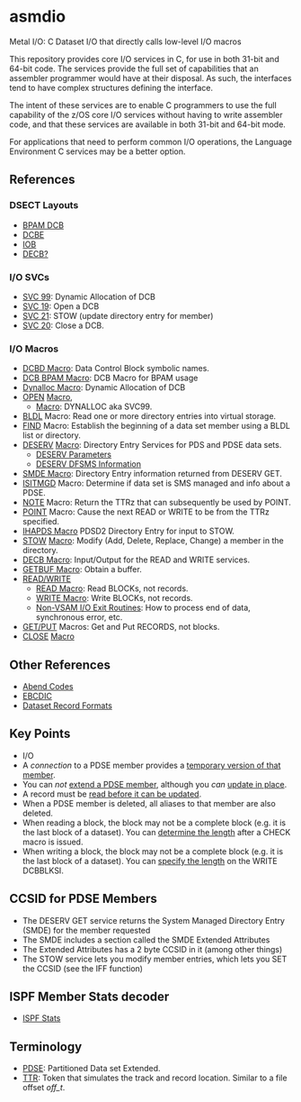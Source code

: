 # asmdio

Metal I/O: C Dataset I/O that directly calls low-level I/O macros

This repository provides core I/O services in C, for use in both 31-bit and 64-bit code.
The services provide the full set of capabilities that an assembler programmer would have at their disposal.
As such, the interfaces tend to have complex structures defining the interface.

The intent of these services are to enable C programmers to use the full capability of the z/OS core I/O services
without having to write assembler code, and that these services are available in both 31-bit and 64-bit mode.

For applications that need to perform common I/O operations, the Language Environment C services may be a better option.

## References

### DSECT Layouts

- [BPAM DCB](https://tech.mikefulton.ca/BPAMDCBLayout)
- [DCBE](https://tech.mikefulton.ca/DCBELayout)  
- [IOB](https://tech.mikefulton.ca/IOBLayout)
- [DECB?]()

### I/O SVCs

- [SVC 99](https://www.ibm.com/docs/en/zos/3.1.0?topic=functions-example-dynamic-allocation-request): Dynamic Allocation of DCB
- [SVC 19](https://tech.mikefulton.ca/SVC19-OPEN): Open a DCB
- [SVC 21](https://tech.mikefulton.ca/SVC21): STOW (update directory entry for member)
- [SVC 20](https://tech.mikefulton.ca/SVC20-CLOSE): Close a DCB.

### I/O Macros

- [DCBD Macro](https://www.ibm.com/docs/en/zos/3.1.0?topic=nvmd-dcbdprovide-symbolic-reference-data-control-blocks-bdam-bisam-bpam-bsam-qisam-qsam): Data Control Block symbolic names.
- [DCB BPAM Macro](https://tech.mikefulton.ca/DCBBPAMMacro): DCB Macro for BPAM usage
- [Dynalloc Macro](https://tech.mikefulton.ca/DynallocMacro): Dynamic Allocation of DCB
- [OPEN](https://www.ibm.com/docs/en/zos/3.1.0?topic=nvmd-openconnect-program-data-bdam-bisam-interface-vsam-bpam-bsam-qisam-interface-vsam-qsam) [Macro](https://tech.mikefulton.ca/QSAMOPEN), 
  - [Macro](https://tech.mikefulton.ca/DynallocMacro): DYNALLOC aka SVC99.
- [BLDL](https://www.ibm.com/docs/en/zos/3.1.0?topic=pdse-using-bldl-macro-construct-directory-entry-list) Macro: Read one or more directory entries into virtual storage.
- [FIND](https://www.ibm.com/docs/en/zos/3.1.0?topic=descriptions-findestablish-beginning-data-set-member-bpam) Macro: Establish the beginning of a data set member using a BLDL list or directory.
- [DESERV](https://www.ibm.com/docs/en/zos/3.1.0?topic=pdse-using-directory-entry-services) [Macro](https://tech.mikefulton.ca/DESERV): Directory Entry Services for PDS and PDSE data sets.
  - [DESERV Parameters](https://tech.mikefulton.ca/DESERV_GET)
  - [DESERV DFSMS Information](https://www.ibm.com/docs/en/zos/3.1.0?topic=smde-funcget-all)
- [SMDE Macro](https://tech.mikefulton.ca/SMDEMacro): Directory Entry information returned from DESERV GET.
- [ISITMGD](https://www.ibm.com/docs/en/zos/3.1.0?topic=pmp-using-isitmgd-determine-whether-data-set-is-system-managed) Macro: Determine if data set is SMS managed and info about a PDSE.
- [NOTE](https://www.ibm.com/docs/en/zos/3.1.0?topic=pdse-using-note-macro-provide-relative-position) Macro: Return the TTRz that can subsequently be used by POINT.
- [POINT](https://www.ibm.com/docs/en/zos/3.1.0?topic=pdse-using-point-macro-position-block) Macro: Cause the next READ or WRITE to be from the TTRz specified.
- [IHAPDS Macro](https://tech.mikefulton.ca/IHAPDSMacro) PDSD2 Directory Entry for input to STOW.
- [STOW](https://www.ibm.com/docs/en/zos/3.1.0?topic=pdse-using-stow-macro-update-directory) [Macro](https://tech.mikefulton.ca/STOWMacro): Modify (Add, Delete, Replace, Change) a member in the directory.
- [DECB Macro](https://tech.mikefulton.ca/DECBMacro): Input/Output for the READ and WRITE services.
- [GETBUF Macro](https://tech.mikefulton.ca/GETBufMacro): Obtain a buffer.
- [READ/WRITE](https://www.ibm.com/docs/en/zos/3.1.0?topic=records-accessing-data-read-write) 
  - [READ Macro](https://tech.mikefulton.ca/READMacro): Read BLOCKs, not records.
  - [WRITE Macro](https://tech.mikefulton.ca/WRITEMacro): Write BLOCKs, not records.
  - [Non-VSAM I/O Exit Routines](https://tech.mikefulton.ca/NonVSAMIOExitRoutines): How to process end of data, synchronous error, etc.
- [GET/PUT](https://www.ibm.com/docs/en/zos/3.1.0?topic=records-accessing-data-get-put) Macros: Get and Put RECORDS, not blocks. 
- [CLOSE](https://www.ibm.com/docs/en/zos/3.1.0?topic=nvmd-openconnect-program-data-bdam-bisam-interface-vsam-bpam-bsam-qisam-interface-vsam-qsam) [Macro](https://tech.mikefulton.ca/QSAMCLOSE)

## Other References

- [Abend Codes](https://tech.mikefulton.ca/ZOSAbendCodes)
- [EBCDIC](https://tech.mikefulton.ca/EBCDICReference)
- [Dataset Record Formats](https://tech.mikefulton.ca/DatasetRecordFormats)

## Key Points

- I/O
- A _connection_ to a PDSE member provides a [temporary version of that member](https://www.ibm.com/docs/en/zos/3.1.0?topic=pdse-establishing-connections-members).
- You can _not_ [extend a PDSE member](https://www.ibm.com/docs/en/zos/3.1.0?topic=pdse-extending-member), although you _can_ [update in place](https://www.ibm.com/docs/en/zos/3.1.0?topic=pdse-extending-member).
- A record must be [read before it can be updated](https://www.ibm.com/docs/en/zos/3.1.0?topic=uip-bsam-bpam).
- When a PDSE member is deleted, all aliases to that member are also deleted.
- When reading a block, the block may not be a complete block (e.g. it is the last block of a dataset). You can [determine the length](https://tech.mikefulton.ca/BlockLengthReadDetermination) after a CHECK macro is issued.
- When writing a block, the block may not be a complete block (e.g. it is the last block of a dataset). You can [specify the length](https://tech.mikefulton.ca/BlockLengthWriteDetermination) on the WRITE DCBBLKSI.

## CCSID for PDSE Members

- The DESERV GET service returns the System Managed Directory Entry (SMDE) for the member requested
- The SMDE includes a section called the SMDE Extended Attributes
- The Extended Attributes has a 2 byte CCSID in it (among other things)
- The STOW service lets you modify member entries, which lets you SET the CCSID (see the IFF function)

## ISPF Member Stats decoder
- [ISPF Stats](https://ibmmainframes.com/viewtopic.php?t=23109&highlight=smf)

## Terminology

- [PDSE](https://www.ibm.com/docs/en/zos/3.1.0?topic=files-processing-partitioned-data-set-extended-pdse): Partitioned Data set Extended.
- [TTR](https://www.ibm.com/docs/en/zos/3.1.0?topic=pdse-relative-track-addresses-ttr): Token that simulates the track and record location. Similar to a file offset _off_t_.
